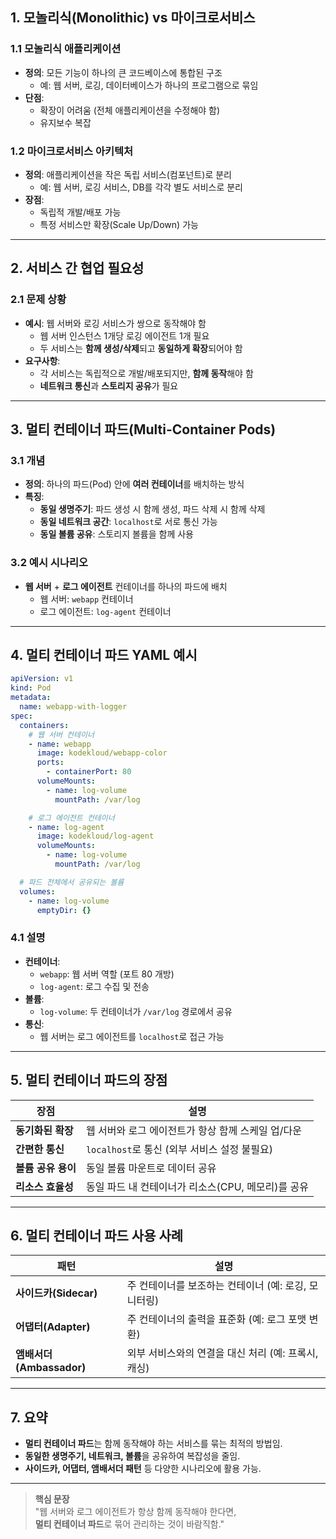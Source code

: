 
## 1. 모놀리식(Monolithic) vs 마이크로서비스

### 1.1 모놀리식 애플리케이션
- **정의**: 모든 기능이 하나의 큰 코드베이스에 통합된 구조  
  - 예: 웹 서버, 로깅, 데이터베이스가 하나의 프로그램으로 묶임
- **단점**:
  - 확장이 어려움 (전체 애플리케이션을 수정해야 함)
  - 유지보수 복잡

### 1.2 마이크로서비스 아키텍처
- **정의**: 애플리케이션을 작은 독립 서비스(컴포넌트)로 분리  
  - 예: 웹 서버, 로깅 서비스, DB를 각각 별도 서비스로 분리
- **장점**:
  - 독립적 개발/배포 가능
  - 특정 서비스만 확장(Scale Up/Down) 가능

---

## 2. 서비스 간 협업 필요성

### 2.1 문제 상황
- **예시**: 웹 서버와 로깅 서비스가 쌍으로 동작해야 함  
  - 웹 서버 인스턴스 1개당 로깅 에이전트 1개 필요
  - 두 서비스는 **함께 생성/삭제**되고 **동일하게 확장**되어야 함
- **요구사항**:
  - 각 서비스는 독립적으로 개발/배포되지만, **함께 동작**해야 함
  - **네트워크 통신**과 **스토리지 공유**가 필요

---

## 3. 멀티 컨테이너 파드(Multi-Container Pods)

### 3.1 개념
- **정의**: 하나의 파드(Pod) 안에 **여러 컨테이너**를 배치하는 방식
- **특징**:
  - **동일 생명주기**: 파드 생성 시 함께 생성, 파드 삭제 시 함께 삭제
  - **동일 네트워크 공간**: `localhost`로 서로 통신 가능
  - **동일 볼륨 공유**: 스토리지 볼륨을 함께 사용

### 3.2 예시 시나리오
- **웹 서버** + **로그 에이전트** 컨테이너를 하나의 파드에 배치
  - 웹 서버: `webapp` 컨테이너
  - 로그 에이전트: `log-agent` 컨테이너

---

## 4. 멀티 컨테이너 파드 YAML 예시
```yaml
apiVersion: v1
kind: Pod
metadata:
  name: webapp-with-logger
spec:
  containers:
    # 웹 서버 컨테이너
    - name: webapp
      image: kodekloud/webapp-color
      ports:
        - containerPort: 80
      volumeMounts:
        - name: log-volume
          mountPath: /var/log

    # 로그 에이전트 컨테이너
    - name: log-agent
      image: kodekloud/log-agent
      volumeMounts:
        - name: log-volume
          mountPath: /var/log

  # 파드 전체에서 공유되는 볼륨
  volumes:
    - name: log-volume
      emptyDir: {}
```

### 4.1 설명
- **컨테이너**:
  - `webapp`: 웹 서버 역할 (포트 80 개방)
  - `log-agent`: 로그 수집 및 전송
- **볼륨**:
  - `log-volume`: 두 컨테이너가 `/var/log` 경로에서 공유
- **통신**:
  - 웹 서버는 로그 에이전트를 `localhost`로 접근 가능

---

## 5. 멀티 컨테이너 파드의 장점

| 장점                  | 설명                                                                 |
|-----------------------|--------------------------------------------------------------------|
| **동기화된 확장**      | 웹 서버와 로그 에이전트가 항상 함께 스케일 업/다운                    |
| **간편한 통신**        | `localhost`로 통신 (외부 서비스 설정 불필요)                         |
| **볼륨 공유 용이**     | 동일 볼륨 마운트로 데이터 공유                                      |
| **리소스 효율성**      | 동일 파드 내 컨테이너가 리소스(CPU, 메모리)를 공유                   |

---

## 6. 멀티 컨테이너 파드 사용 사례

| 패턴              | 설명                                                                 |
|-------------------|--------------------------------------------------------------------|
| **사이드카(Sidecar)** | 주 컨테이너를 보조하는 컨테이너 (예: 로깅, 모니터링)                |
| **어댑터(Adapter)**   | 주 컨테이너의 출력을 표준화 (예: 로그 포맷 변환)                    |
| **앰배서더(Ambassador)** | 외부 서비스와의 연결을 대신 처리 (예: 프록시, 캐싱)               |

---

## 7. 요약

- **멀티 컨테이너 파드**는 함께 동작해야 하는 서비스를 묶는 최적의 방법임.
- **동일한 생명주기, 네트워크, 볼륨**을 공유하여 복잡성을 줄임.
- **사이드카, 어댑터, 앰배서더 패턴** 등 다양한 시나리오에 활용 가능.

---

> **핵심 문장**  
> "웹 서버와 로그 에이전트가 항상 함께 동작해야 한다면,  
> **멀티 컨테이너 파드**로 묶어 관리하는 것이 바람직함."
